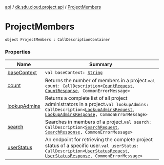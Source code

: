 [api](../../index.md) / [dk.sdu.cloud.project.api](../index.md) / [ProjectMembers](./index.md)

# ProjectMembers

`object ProjectMembers : CallDescriptionContainer`

### Properties

| Name | Summary |
|---|---|
| [baseContext](base-context.md) | `val baseContext: `[`String`](https://kotlinlang.org/api/latest/jvm/stdlib/kotlin/-string/index.html) |
| [count](count.md) | Returns the number of members in a project.`val count: CallDescription<`[`CountRequest`](../-count-request.md)`, `[`CountResponse`](../-count-response.md)`, CommonErrorMessage>` |
| [lookupAdmins](lookup-admins.md) | Returns a complete list of all project administrators in a project.`val lookupAdmins: CallDescription<`[`LookupAdminsRequest`](../-lookup-admins-request/index.md)`, `[`LookupAdminsResponse`](../-lookup-admins-response/index.md)`, CommonErrorMessage>` |
| [search](search.md) | Searches in members of a project.`val search: CallDescription<`[`SearchRequest`](../-search-request/index.md)`, `[`SearchResponse`](../-search-response.md)`, CommonErrorMessage>` |
| [userStatus](user-status.md) | An endpoint for retrieving the complete project status of a specific user.`val userStatus: CallDescription<`[`UserStatusRequest`](../-user-status-request/index.md)`, `[`UserStatusResponse`](../-user-status-response/index.md)`, CommonErrorMessage>` |

